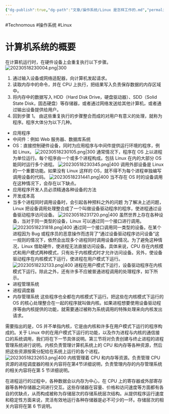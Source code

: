 ```yaml
---
{"dg-publish":true,"dg-path":"文章/操作系统/Linux 是怎样工作的.md","permalink":"/文章/操作系统/Linux 是怎样工作的/","dgEnableSearch":"true","created":"2023-05-18T22:48:55.000+08:00","updated":"2023-11-22T16:59:44.000+08:00"}
---
```


#Technomous #操作系统 #Linux 

# 计算机系统的概要
在计算机运行时，在硬件设备上会重复执行以下步骤。
![20230518230004.png|300](/img/user/0.Asset/resource/20230518230004.png)
1. 通过输入设备或网络适配器，向计算机发起请求。
2. 读取内存中的命令，并在 CPU 上执行，把结果写入负责保存数据的内存区域中。
3. 将内存中的数据写入 HDD（Hard Disk Drive，硬盘驱动器）、SDD（Solid State Disk，固态硬盘）等存储器，或者通过网络发送给其他计算机，或者通过输出设备提供给用户。
4. 回到步骤 1。
由这些重复执行的步骤整合而成的对用户有意义的处理，就称为程序。程序大体分为以下几种。
- 应用程序
- 中间件：例如 Web 服务器、数据库系统
- OS：直接控制硬件设备，同时为应用程序与中间件提供运行环境的程序，例如 Linux。
![20230518230105.png|300](/img/user/0.Asset/resource/20230518230105.png)
通常情况下，程序在 OS 上以进程为单位运行。每个程序由一个或多个进程构成。包括 Linux 在内的大部分 OS 能同时运行多个进程。
![20230518230345.png|400](/img/user/0.Asset/resource/20230518230345.png)
调用外部设备是 Linux 的一个重要功能。如果没有 Linux 这样的 OS，就不得不为每个进程单独编写调用设备的代码。
![20230518231441.png|400](/img/user/0.Asset/resource/20230518231441.png)
当不存在 OS 时的设备调用在这种情况下，会存在以下缺点。
- 应用程序开发人员必须精通各种设备的方法
- 开发成本高
- 当多个进程同时调用设备时，会引起各种预料之外的问题
为了解决上述问题，Linux 把设备调用处理整合成了一个叫做设备驱动程序的程序，使进程通过设备驱动程序访问设备。
![20230518231720.png|400](/img/user/0.Asset/resource/20230518231720.png)
虽然世界上存在各种设备，当对于同一类型的设备，Linux 可以通过同一个接口进行调用。
![20230518231818.png|400](/img/user/0.Asset/resource/20230518231818.png)
通过同一个接口调用同一类型的设备。在某个进程因为 Bug 或程序员的恶意操作而违背了“通过设备驱动程序访问设备”这一规则的情况下，依然会出现多个进程同时调用设备的情况。为了避免这种情况，Linux 借助硬件，使进程无法直接访问设备。具体来说，CPU 存在内核模式和用户模式两种模式，只有处于内核模式时才允许访问设备。另外，使设备驱动程序在内核模式下运行，使进程在用户模式下运行。
![20230518232133.png|400](/img/user/0.Asset/resource/20230518232133.png)
进程在用户模式下运行，设备驱动程序在内核模式下运行。除此之外，还有许多不应被普通进程调用的处理程序，如下所示。
- 进程管理系统
- 进程调度器
- 内存管理系统
这些程序也全都在内核模式下运行。把这些在内核模式下运行的 OS 的核心处理整合在一起的程序就叫做内核。如果进程想要使用设备驱动程序等由内核提供的功能，就需要通过被称为系统调用的特殊处理来向内核发出请求。

需要指出的是，OS 并不单指内核，它是由内核和许多在用户模式下运行的程序构成的。关于 Linux 中的在用户模式下运行的功能，以及作为进程与内核的通信接口的系统调用，我们将在下一节具体说明。第三节将对负责创建与终止进程的进程管理系统进行说明。内核负责管理计算机系统上的 CPU 和内存等各种资源，然后把这些资源按需分配给在系统上运行的各个进程。
![20230518232653.png|400](/img/user/0.Asset/resource/20230518232653.png)
内核管理着 CPU 和内存等资源。负责管理 CPU 资源的进程调度器的相关内容将在第4节详细说明，负责管理内存的内存管理系统的相关内容将在第 5 节详细说明。

在进程运行的过程中，各种数据会以内存为中心，在 CPU 上的寄存器或外部寄存器等各种存储器之间进行交互。这些存储器在容量、价格和访问速度等方面都有各自的优缺点，从而构成被称为存储层次的存储系统层次结构。从提供程序运行速度和稳定性方面来说，灵活有效地运行各种存储器是必不可少的一环。存储层次的相关内容将在第 6 节说明。

